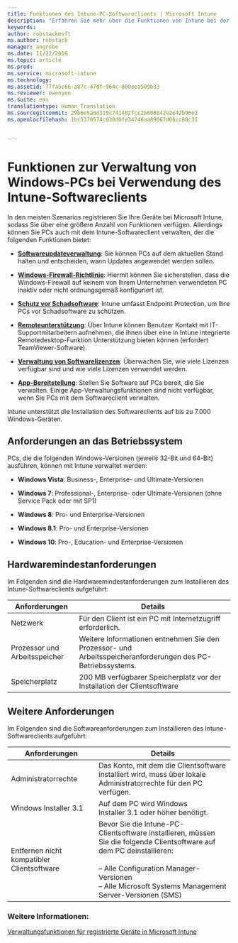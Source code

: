 ```yaml
---
title: Funktionen des Intune-PC-Softwareclients | Microsoft Intune
description: "Erfahren Sie mehr über die Funktionen von Intune bei der Verwaltung von Windows-PCs mit dem Intune-Softwareclient."
keywords: 
author: robstackmsft
ms.author: robstack
manager: angrobe
ms.date: 11/22/2016
ms.topic: article
ms.prod: 
ms.service: microsoft-intune
ms.technology: 
ms.assetid: 77fa5c66-a87c-47df-964c-800eea509b33
ms.reviewer: owenyen
ms.suite: ems
translationtype: Human Translation
ms.sourcegitcommit: 29b6e5a3d319c741482fcc2b600842e2e42b96e2
ms.openlocfilehash: 1bc5370574c038d0fe34746aa89067d06cc80c31


---
```


# <a name="windows-pc-management-capabilities-when-you-use-the-intune-software-client"></a>Funktionen zur Verwaltung von Windows-PCs bei Verwendung des Intune-Softwareclients
In den meisten Szenarios registrieren Sie Ihre Geräte bei Microsoft Intune, sodass Sie über eine größere Anzahl von Funktionen verfügen. Allerdings können Sie PCs auch mit dem Intune-Softwareclient verwalten, der die folgenden Funktionen bietet:

-   **[Softwareupdateverwaltung](/intune/deploy-use/keep-windows-pcs-up-to-date-with-software-updates-in-microsoft-intune)**: Sie können PCs auf dem aktuellen Stand halten und entscheiden, wann Updates angewendet werden sollen.

-   **[Windows-Firewall-Richtlinie](/intune/deploy-use/help-protect-windows-pcs-using-windows-firewall-policies-in-microsoft-intune)**: Hiermit können Sie sicherstellen, dass die Windows-Firewall auf keinem von Ihrem Unternehmen verwendeten PC inaktiv oder nicht ordnungsgemäß konfiguriert ist.

-   **[Schutz vor Schadsoftware](/intune/deploy-use/help-secure-windows-pcs-with-endpoint-protection-for-microsoft-intune)**: Intune umfasst Endpoint Protection, um Ihre PCs vor Schadsoftware zu schützen.

-   **[Remoteunterstützung](/intune/deploy-use/common-windows-pc-management-tasks-with-the-microsoft-intune-computer-client#request-and-provide-remote-assistance-to-windows-pcs-that-use-the-intune-client-software )**: Über Intune können Benutzer Kontakt mit IT-Supportmitarbeitern aufnehmen, die ihnen über eine in Intune integrierte Remotedesktop-Funktion Unterstützung bieten können (erfordert TeamViewer-Software).

-   **[Verwaltung von Softwarelizenzen](/intune/deploy-use/manage-license-agreements-for-windows-pc-software-in-microsoft-intune)**: Überwachen Sie, wie viele Lizenzen verfügbar sind und wie viele Lizenzen verwendet werden.
-   **[App-Bereitstellung](/intune/deploy-use/add-apps-for-windows-pcs-in-microsoft-intune)**: Stellen Sie Software auf PCs bereit, die Sie verwalten. Einige App-Verwaltungsfunktionen sind nicht verfügbar, wenn Sie PCs mit dem Softwareclient verwalten.


Intune unterstützt die Installation des Softwareclients auf bis zu 7.000 Windows-Geräten.

## <a name="operating-system-requirements"></a>Anforderungen an das Betriebssystem
PCs, die die folgenden Windows-Versionen (jeweils 32-Bit und 64-Bit) ausführen, können mit Intune verwaltet werden:


-   **Windows Vista**: Business-, Enterprise- und Ultimate-Versionen

-   **Windows 7**: Professional-, Enterprise- oder Ultimate-Versionen (ohne Service Pack oder mit SP1)

-   **Windows 8**: Pro- und Enterprise-Versionen

-   **Windows 8.1**: Pro- und Enterprise-Versionen

- **Windows 10**: Pro-, Education- und Enterprise-Versionen


## <a name="minimum-hardware-requirements"></a>Hardwaremindestanforderungen
Im Folgenden sind die Hardwaremindestanforderungen zum Installieren des Intune-Softwareclients aufgeführt:

|Anforderungen|Details|
|---------------|--------------------|
|Netzwerk|Für den Client ist ein PC mit Internetzugriff erforderlich.|
|Prozessor und Arbeitsspeicher|Weitere Informationen entnehmen Sie den Prozessor- und Arbeitsspeicheranforderungen des PC-Betriebssystems.|
|Speicherplatz|200 MB verfügbarer Speicherplatz vor der Installation der Clientsoftware|

## <a name="further-requirements"></a>Weitere Anforderungen
Im Folgenden sind die Softwareanforderungen zum Installieren des Intune-Softwareclients aufgeführt:

|Anforderungen|Details|
|---------------|--------------------|
|Administratorrechte|Das Konto, mit dem die Clientsoftware installiert wird, muss über lokale Administratorrechte für den PC verfügen.|
|Windows Installer 3.1|Auf dem PC wird Windows Installer 3.1 oder höher benötigt.|
|Entfernen nicht kompatibler Clientsoftware|Bevor Sie die Intune-PC-Clientsoftware installieren, müssen Sie die folgende Clientsoftware auf dem PC deinstallieren:<br /><br />– Alle Configuration Manager-Versionen<br />– Alle Microsoft Systems Management Server-Versionen (SMS)|

### <a name="see-also"></a>Weitere Informationen:
[Verwaltungsfunktionen für registrierte Geräte in Microsoft Intune](./mobile-device-management-capabilities-in-microsoft-intune.md)



<!--HONumber=Nov16_HO4-->


